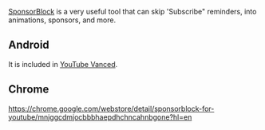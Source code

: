 [SponsorBlock](https://sponsor.ajay.app/) is a very useful tool that can skip 'Subscribe" reminders, into animations, sponsors, and more.
## Android
It is included in [YouTube Vanced](https://github.com/PXBT/ULTIMATE-UNIVERSAL-CHEATSHEET/blob/master/YouTube/Premium%20For%20Free/YT-premium-for-free-Android.md).
## Chrome
https://chrome.google.com/webstore/detail/sponsorblock-for-youtube/mnjggcdmjocbbbhaepdhchncahnbgone?hl=en
